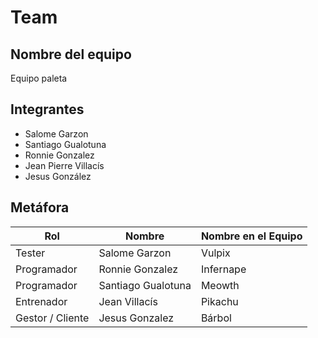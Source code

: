 # Team
## Nombre del equipo
Equipo paleta
## Integrantes
- Salome Garzon
- Santiago Gualotuna
- Ronnie Gonzalez
- Jean Pierre Villacís
- Jesus González
## Metáfora
| Rol              | Nombre      | Nombre en el Equipo |
|------------------|-------------|---------------------|
|     Tester  |   Salome Garzon  |  Vulpix    |
|   Programador    |   Ronnie Gonzalez  |   Infernape   |
|    Programador   | Santiago Gualotuna |   Meowth     |
| Entrenador       | Jean Villacís    |  Pikachu    |
|   Gestor / Cliente    |  Jesus Gonzalez   |  Bárbol    |